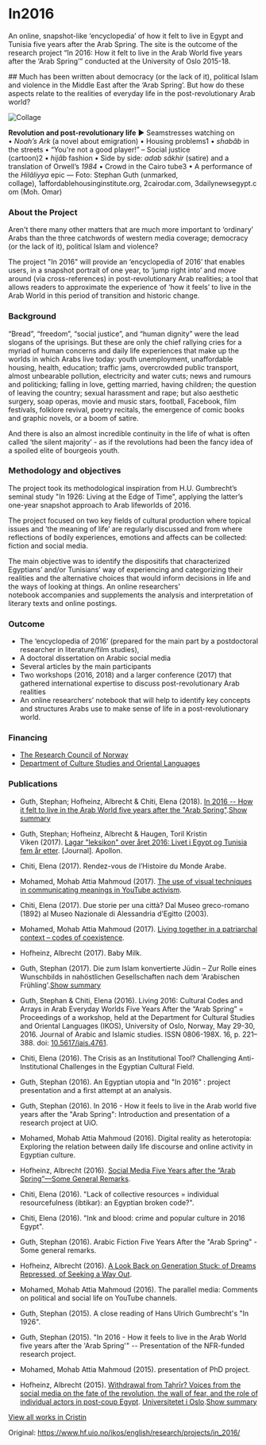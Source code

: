 # In2016
An online, snapshot-like ‘encyclopedia’ of how it felt to live in Egypt and Tunisia five years after the Arab Spring. The site is the outcome of the research project “In 2016: How it felt to live in the Arab World five years after the ‘Arab Spring’” conducted at the University of Oslo 2015-18.

## Much has been written about democracy (or the lack of it), political Islam and violence in the Middle East after the ‘Arab Spring’. But how do these aspects relate to the realities of everyday life in the post-revolutionary Arab world?

![Collage](https://www.hf.uio.no/ikos/english/research/projects/in_2016/collage_2.jpg)

**Revolution and post-revolutionary life** ► Seamstresses watching on • *Noah’s Ark* (a novel about emigration) • Housing problems1 • *shabâb* in the streets • “You're not a good player!” – Social justice (cartoon)2 • *hijâb* fashion • Side by side: *adab sâkhir* (satire) and a translation of Orwell’s *1984* • Crowd in the Cairo tube3 • A performance of the *Hilâliyya* epic — Foto: Stephan Guth (unmarked, collage), 1affordablehousinginstitute.org, 2cairodar.com, 3dailynewsegypt.com (Moh. Omar)

### About the Project

Aren't there many other matters that are much more important to ‘ordinary’ Arabs than the three catchwords of western media coverage; democracy (or the lack of it), political Islam and violence?

The project "In 2016" will provide an ‘encyclopedia of 2016’ that enables users, in a snapshot portrait of one year, to ‘jump right into’ and move around (via cross-references) in post-revolutionary Arab realities; a tool that allows readers to approximate the experience of ‘how it feels’ to live in the Arab World in this period of transition and historic change.

### Background

“Bread”, “freedom”, “social justice”, and “human dignity” were the lead slogans of the uprisings. But these are only the chief rallying cries for a myriad of human concerns and daily life experiences that make up the worlds in which Arabs live today: youth unemployment, unaffordable housing, health, education; traffic jams, overcrowded public transport, almost unbearable pollution, electricity and water cuts; news and rumours and politicking; falling in love, getting married, having children; the question of leaving the country; sexual harassment and rape; but also aesthetic surgery, soap operas, movie and music stars, football, Facebook, film festivals, folklore revival, poetry recitals, the emergence of comic books and graphic novels, or a boom of satire.

And there is also an almost incredible continuity in the life of what is often called ‘the silent majority’ - as if the revolutions had been the fancy idea of a spoiled elite of bourgeois youth.

### Methodology and objectives

The project took its methodological inspiration from H.U. Gumbrecht’s seminal study "In 1926: Living at the Edge of Time", applying the latter’s one-year snapshot approach to Arab lifeworlds of 2016.

The project focused on two key fields of cultural production where topical issues and ‘the meaning of life’ are regularly discussed and from where reflections of bodily experiences, emotions and affects can be collected: fiction and social media.

The main objective was to identify the dispositifs that characterized Egyptians’ and/or Tunisians’ way of experiencing and categorizing their realities and the alternative choices that would inform decisions in life and the ways of looking at things. An online researchers' notebook accompanies and supplements the analysis and interpretation of literary texts and online postings.

### Outcome

- The ‘encyclopedia of 2016’ (prepared for the main part by a postdoctoral researcher in literature/film studies),
- A doctoral dissertation on Arabic social media
- Several articles by the main participants
- Two workshops (2016, 2018) and a larger conference (2017) that gathered international expertise to discuss post-revolutionary Arab realities
- An online researchers’ notebook that will help to identify key concepts and structures Arabs use to make sense of life in a post-revolutionary world.

### Financing

- [The Research Council of Norway](https://www.forskningsradet.no/en/)  
- [Department of Culture Studies and Oriental Languages](https://www.hf.uio.no/ikos/english/)

### Publications

- Guth, Stephan; Hofheinz, Albrecht & Chiti, Elena (2018). [In 2016 -- How it felt to live in the Arab World five years after the "Arab Spring"](http://folk.uio.no/albrech/In2016/index.html).[Show summary](https://www.hf.uio.no/ikos/english/research/projects/in_2016/#)
  
- Guth, Stephan; Hofheinz, Albrecht & Haugen, Toril Kristin Viken (2017). [Lagar "leksikon" over året 2016: Livet i Egypt og Tunisia fem år etter](https://www.apollon.uio.no/om/pdf/Apollon-2017-utgave1.pdf). [Journal]. Apollon.
  
- Chiti, Elena (2017). Rendez-vous de l’Histoire du Monde Arabe.
  
- Mohamed, Mohab Attia Mahmoud (2017). [The use of visual techniques in communicating meanings in YouTube activism](http://www.hf.uio.no/ikos/forskning/aktuelt/arrangementer/phd/2017/phd-research-seminar-ikos-paris-april%20-2017.html).
  
- Chiti, Elena (2017). Due storie per una città? Dal Museo greco-romano (1892) al Museo Nazionale di Alessandria d’Egitto (2003).
  
- Mohamed, Mohab Attia Mahmoud (2017). [Living together in a patriarchal context – codes of coexistence](http://www.folk.uib.no/hlils/te17/).
  
- Hofheinz, Albrecht (2017). Baby Milk.
  
- Guth, Stephan (2017). Die zum Islam konvertierte Jüdin – Zur Rolle eines Wunschbilds in nahöstlichen Gesellschaften nach dem 'Arabischen Frühling'.[Show summary](https://www.hf.uio.no/ikos/english/research/projects/in_2016/#)
  
- Guth, Stephan & Chiti, Elena (2016). Living 2016: Cultural Codes and Arrays in Arab Everyday Worlds Five Years After the “Arab Spring” = Proceedings of a workshop, held at the Department for Cultural Studies and Oriental Languages (IKOS), University of Oslo, Norway, May 29-30, 2016. Journal of Arabic and Islamic studies. ISSN 0806-198X. 16, p. 221–388. doi: [10.5617/jais.4761](https://doi.org/10.5617/jais.4761).
  
- Chiti, Elena (2016). The Crisis as an Institutional Tool? Challenging Anti-Institutional Challenges in the Egyptian Cultural Field.
  
- Guth, Stephan (2016). An Egyptian utopia and "In 2016" : project presentation and a first attempt at an analysis.
  
- Guth, Stephan (2016). In 2016 - How it feels to live in the Arab world five years after the "Arab Spring": Introduction and presentation of a research project at UiO.
  
- Mohamed, Mohab Attia Mahmoud (2016). Digital reality as heterotopia: Exploring the relation between daily life discourse and online activity in Egyptian culture.
  
- Hofheinz, Albrecht (2016). [Social Media Five Years after the “Arab Spring”—Some General Remarks](http://www.hf.uio.no/ikos/english/research/projects/the-arab-world-five-years-after-the-arab-spring/).
  
- Chiti, Elena (2016). "Lack of collective resources = individual resourcefulness (ibtikar): an Egyptian broken code?".
  
- Chiti, Elena (2016). "Ink and blood: crime and popular culture in 2016 Egypt".
  
- Guth, Stephan (2016). Arabic Fiction Five Years After the "Arab Spring" - Some general remarks.
  
- Hofheinz, Albrecht (2016). [A Look Back on Generation Stuck: of Dreams Repressed, of Seeking a Way Out](http://www.hf.uio.no/ikos/english/research/projects/new-middle-east/events/conferences/the-new-middle-east-seminar.html).
  
- Mohamed, Mohab Attia Mahmoud (2016). The parallel media: Comments on political and social life on YouTube channels.
  
- Guth, Stephan (2015). A close reading of Hans Ulrich Gumbrecht's "In 1926".
  
- Guth, Stephan (2015). "In 2016 - How it feels to live in the Arab World five years after the 'Arab Spring'" -- Presentation of the NFR-funded research project.
  
- Mohamed, Mohab Attia Mahmoud (2015). presentation of PhD project.
  
- Hofheinz, Albrecht (2015). [Withdrawal from Taḥrīr? Voices from the social media on the fate of the revolution, the wall of fear, and the role of individual actors in post-coup Egypt](http://www.hf.uio.no/ikos/english/research/projects/new-middle-east/). [Universitetet i Oslo](https://www.uio.no/).[Show summary](https://www.hf.uio.no/ikos/english/research/projects/in_2016/#)
  

[View all works in Cristin](https://wo.cristin.no/as/WebObjects/cristin.woa/wa/fres?action=sok&prosjektfinansieringskilde=NFR&prosjektEksternkode=240672)

Original: https://www.hf.uio.no/ikos/english/research/projects/in_2016/
